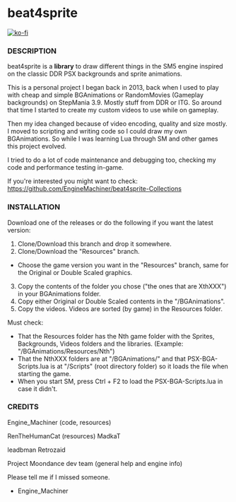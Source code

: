 # beat4sprite
[![ko-fi](https://ko-fi.com/img/githubbutton_sm.svg)](https://ko-fi.com/W7W32691S)

### DESCRIPTION

beat4sprite is a **library** to draw different things in the SM5 engine
inspired on the classic DDR PSX backgrounds and sprite animations.

This is a personal project I began back in 2013, back when 
I used to play with cheap and simple BGAnimations or 
RandomMovies (Gameplay backgrounds) on StepMania 3.9. 
Mostly stuff from DDR or ITG. So around that time 
I started to create my custom videos to use while on gameplay.

Then my idea changed because of video encoding, quality and 
size mostly. I moved to scripting and writing code so I could draw 
my own BGAnimations. So while I was learning Lua through SM and other games
this project evolved.

I tried to do a lot of code maintenance and debugging too, 
checking my code and performance testing in-game.

If you're interested you might want to check:
https://github.com/EngineMachiner/beat4sprite-Collections

### INSTALLATION

  Download one of the releases or do the following if you want the latest version:

  1. Clone/Download this branch and drop it somewhere.
  2. Clone/Download the "Resources" branch.
  * Choose the game version you want in the "Resources" branch, same for the Original or Double Scaled graphics. 
  3. Copy the contents of the folder you chose ("the ones that are XthXXX") in your BGAnimations folder.
  4. Copy either Original or Double Scaled contents in the "/BGAnimations".
  5. Copy the videos. Videos are sorted (by game) in the Resources folder.
  
  Must check:
  
  * That the Resources folder has the Nth game folder with the Sprites, Backgrounds, Videos folders and the libraries.
  	(Example: "/BGAnimations/Resources/Nth")
  * That the NthXXX folders are at "/BGAnimations/" and that PSX-BGA-Scripts.lua is at "/Scripts" (root directory folder) so it loads 		the file when starting the game.
  * When you start SM, press Ctrl + F2 to load the PSX-BGA-Scripts.lua in case it didn't.

### CREDITS

Engine_Machiner (code, resources)

RenTheHumanCat (resources)
MadkaT

leadbman
Retrozaid

Project Moondance dev team (general help and engine info)

Please tell me if I missed someone.
- Engine_Machiner